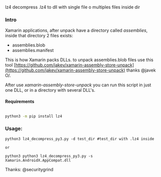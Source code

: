 lz4 decompress .lz4 to dll with single file o multiples files inside dir


### Intro
Xamarin applications, after unpack have a directory called *assemblies*, inside that directory 2 files exists:

* assemblies.blob
* assemblies.manifest

This is how Xamarin packs DLLs. to unpack assemblies.blob files use this tool [https://github.com/jakev/xamarin-assembly-store-unpack](https://github.com/jakev/xamarin-assembly-store-unpack) thanks @javek O/.


After use *xamarin-assembly-store-unpack* you can run this script in just one DLL, or in a directory with several DLL's.


#### Requirements

```bash

python3 -m pip install lz4

```

### Usage:
```python3
python3 lz4_decompress_py3.py -d test_dir #test_dir with .lz4 inside

or 

python3 python3 lz4_decompress_py3.py -s Xamarin.AndroidX.AppCompat.dll

```


Thanks: @securitygrind
